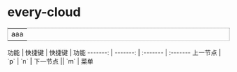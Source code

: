 every-cloud
===========
<table style="border:1px dotted gray;">
<tr>
<td>
aaa
</td>
</dr>
</table>
   功能  |   快捷键  |   快捷键  |  功能
-------: | -------: | :------- | :-------
上一节点  |   `p`    |    `n`   | 下一节点  
||    `m`   | 菜单 